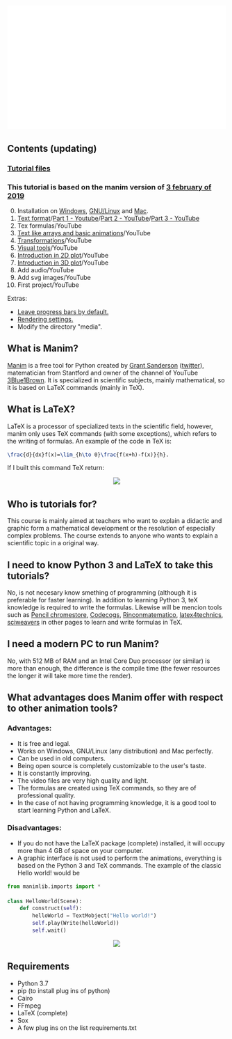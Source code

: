 <p align="center"><img src ="/_title.gif" /></p>

## Contents (updating)
### [Tutorial files](https://drive.google.com/open?id=10LYJVJsvkcl5a7q_S-ZlSxI7hEBepw3P)
### This tutorial is based on the manim version of [3 february of 2019](https://github.com/3b1b/manim/tree/3b088b12843b7a4459fe71eba96b70edafb7aa78) 

0. Installation on [Windows](https://www.youtube.com/watch?v=ZltiKHFWmv8), [GNU/Linux](https://www.youtube.com/watch?v=z_WJaHYH66M) and [Mac](https://www.youtube.com/watch?v=uZj_GQc6pN4).
1. [Text format](https://github.com/Elteoremadebeethoven/AnimationsWithManim/blob/master/English/1_text_formats/scenes.md)/[Part 1 - Youtube](https://www.youtube.com/watch?v=yI2YJff9SgI)/[Part 2 - YouTube](https://www.youtube.com/watch?v=Km09KYWb9ag)/[Part 3 - YouTube](https://www.youtube.com/watch?v=gIvQsqXy5os)
2. Tex formulas/YouTube
3. [Text like arrays and basic animations](https://github.com/Elteoremadebeethoven/AnimationsWithManim/blob/master/English/3_text_like_arrays/scenes.md)/YouTube
4. [Transformations](https://github.com/Elteoremadebeethoven/AnimationsWithManim/blob/master/English/4_transform/scenes.md)/YouTube
5. [Visual tools](https://github.com/Elteoremadebeethoven/AnimationsWithManim/blob/master/English/5_visual_tools/scenes.md)/YouTube
6. [Introduction in 2D plot](https://github.com/Elteoremadebeethoven/AnimationsWithManim/blob/master/English/6a_plots_2D/scenes.md)/YouTube
7. [Introduction in 3D plot](https://github.com/Elteoremadebeethoven/AnimationsWithManim/blob/master/English/6b_plots_3D/scenes.md)/YouTube
8. Add audio/YouTube
9. Add svg images/YouTube
10. First project/YouTube

Extras:
* [Leave progress bars by default.](https://www.youtube.com/watch?v=K8dVFqXR2JM)
* [Rendering settings.](https://www.youtube.com/watch?v=d_2V5mC2hx0)
* Modify the directory "media".

## What is Manim?
[Manim](https://github.com/3b1b/manim) is a free tool for Python created by [Grant Sanderson](http://www.3blue1brown.com/) ([twitter](https://twitter.com/3blue1brown?lang=es)), matematician from Stantford and owner of the channel of YouTube [3Blue1Brown](https://www.youtube.com/channel/UCYO_jab_esuFRV4b17AJtAw). It is specialized in scientific subjects, mainly mathematical, so it is based on LaTeX commands (mainly in TeX).

## What is LaTeX?
LaTeX is a processor of specialized texts in the scientific field, however, manim only uses TeX commands (with some exceptions), which refers to the writing of formulas. An example of the code in TeX is:
```latex
\frac{d}{dx}f(x)=\lim_{h\to 0}\frac{f(x+h)-f(x)}{h}.
```
If I built this command TeX return:
<p align="center"><img src ="https://raw.githubusercontent.com/Elteoremadebeethoven/AnimacionesConManim/master/TeX.png" /></p>

## Who is tutorials for?
This course is mainly aimed at teachers who want to explain a didactic and graphic form a mathematical development or the resolution of especially complex problems. The course extends to anyone who wants to explain a scientific topic in a original way.

## I need to know Python 3 and LaTeX to take this tutorials?
No, is not necesary know smething of programming (although it is preferable for faster learning). In addition to learning Python 3, teX knowledge is required to write the formulas. Likewise will be mencion tools such as [Pencil chromestore](http://s1.daumcdn.net/editor/fp/service_nc/pencil/Pencil_chromestore.html), [Codecogs](https://www.codecogs.com/latex/eqneditor.php), [Rinconmatematico](http://rinconmatematico.com/mathjax/), [latex4technics](https://www.latex4technics.com/), [sciweavers](http://www.sciweavers.org/free-online-latex-equation-editor) in other pages to learn and write formulas in TeX.

## I need a modern PC to run Manim?
No, with 512 MB of RAM and an Intel Core Duo processor (or similar) is more than enough, the difference is the compile time (the fewer resources the longer it will take more time the render).

## What advantages does Manim offer with respect to other animation tools?
### Advantages:
* It is free and legal.
* Works on Windows, GNU/Linux (any distribution) and Mac perfectly.
* Can be used in old computers.
* Being open source is completely customizable to the user's taste.
* It is constantly improving.
* The video files are very high quality and light.
* The formulas are created using TeX commands, so they are of professional quality.
* In the case of not having programming knowledge, it is a good tool to start learning Python and LaTeX.
### Disadvantages:
* If you do not have the LaTeX package (complete) installed, it will occupy more than 4 GB of space on your computer.
* A graphic interface is not used to perform the animations, everything is based on the Python 3 and TeX commands. The example of the classic Hello world! would be
```python
from manimlib.imports import *

class HelloWorld(Scene):
    def construct(self):
        helloWorld = TextMobject("Hello world!")
        self.play(Write(helloWorld))
        self.wait()
```
<p align="center"><img src ="https://raw.githubusercontent.com/Elteoremadebeethoven/AnimacionesConManim/master/HelloWorld.gif" /></p>

## Requirements
* Python 3.7
* pip (to install plug ins of python)
* Cairo
* FFmpeg
* LaTeX (complete)
* Sox
* A few plug ins on the list requirements.txt


